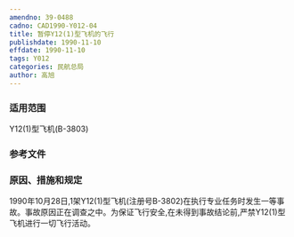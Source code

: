 ```yaml
---
amendno: 39-0488
cadno: CAD1990-Y012-04
title: 暂停Y12(1)型飞机的飞行
publishdate: 1990-11-10
effdate: 1990-11-10
tags: Y012
categories: 民航总局
author: 高旭
---
```


### 适用范围 
Y12(1)型飞机(B-3803)

<!--more-->
### 参考文件

### 原因、措施和规定 
1990年10月28日,1架Y12(1)型飞机(注册号B-3802)在执行专业任务时发生一等事故。事故原因正在调查之中。为保证飞行安全,在未得到事故结论前,严禁Y12(1)型飞机进行一切飞行活动。
